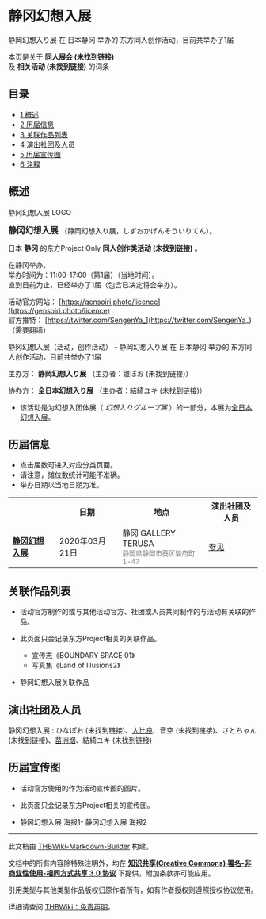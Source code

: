# 静冈幻想入展

<!-- source html: G:\repos\THBWiki-Markdown-Builder\THBWikiMarkdown\Temp\main\f\f0\ns0%3A%E9%9D%99%E5%86%88%E5%B9%BB%E6%83%B3%E5%85%A5%E5%B1%95.html -->

静岡幻想入り展 在 日本静冈 举办的  东方同人创作活动，目前共举办了1届

本页是关于 **同人展会 (未找到链接)**   
及 **相关活动 (未找到链接)** 的词条
## 目录

- [1 概述](#概述)
- [2 历届信息](#历届信息)
- [3 关联作品列表](#关联作品列表)
- [4 演出社团及人员](#演出社团及人员)
- [5 历届宣传图](#历届宣传图)
- [6 注释](#注释)




## 概述
[](./文件-静冈幻想入展LOGO.jpg.md)  [](./文件-静冈幻想入展LOGO.jpg.md)静冈幻想入展 LOGO
  
<big> **静冈幻想入展** </big>（静岡幻想入り展，しずおかげんそういりてん）。  
  
  
  
  
日本 **静冈** 的东方Project Only **同人创作类活动 (未找到链接)** 。  
  
在静冈举办。  
举办时间为：11:00-17:00（第1届）（当地时间）。  
直到目前为止，已经举办了1届（包含已决定将会举办）。  
  
  
  
  
活动官方网站： [https://gensoiri.photo/licence](https://gensoiri.photo/licence)   
官方推特： [https://twitter.com/SengenYa_](https://twitter.com/SengenYa_) （需要翻墙）  
  
静冈幻想入展（活动，创作活动） - 静岡幻想入り展 在 日本静冈 举办的  东方同人创作活动，目前共举办了1届
  
主办方： **静岡幻想入り展** （主办者：雛ぽお (未找到链接)）  

协办方： **全日本幻想入り展** （主办者：結綺ユキ (未找到链接)）
  
  
  

  

- 该活动是为幻想入团体展（ *幻想入りグループ展* ）的一部分，本展为[全日本幻想入展](./全日本幻想入展.md)。

## 历届信息
- 点击届数可进入对应分类页面。
- 请注意，摊位数统计可能不准确。
- 举办日期以当地日期为准。


<table>
<tbody><tr><th> </th><th>日期</th><th>地点</th><th>演出社团及人员</th></tr>
<tr><td id="1"><b><a href="/展会作品列表?e=%E9%9D%99%E5%86%88%E5%B9%BB%E6%83%B3%E5%85%A5%E5%B1%95%231">静冈幻想入展</a></b></td><td id="ev-1">2020年03月21日</td><td>静冈 GALLERY TERUSA<br><small><span style="color:grey;">静岡県静岡市葵区駿府町1-47</span></small></td><td><a href="#第1回">参见</a></td></tr>
</tbody></table>


## 关联作品列表
- 活动官方制作的或与其他活动官方、社团或人员共同制作的与活动有关联的作品。
- 此页面只会记录东方Project相关的关联作品。
  - 宣传志《BOUNDARY SPACE 01》
  - 写真集《Land of Illusions2》


- [](./文件-静冈幻想入展关联作品1.jpg.md)静冈幻想入展关联作品

## 演出社团及人员
静冈幻想入展
: ひなぽお (未找到链接)、[人比良](./人比良.md)、音空 (未找到链接)、さとちゃん (未找到链接)、[苗洲烟](./苗洲烟.md)、結綺ユキ (未找到链接)

## 历届宣传图
- 活动官方使用的作为活动宣传图的图片。
- 此页面只会记录东方Project相关的宣传图。

- [](./文件-静冈幻想入展1.jpg.md)静冈幻想入展 海报1- [](./文件-静冈幻想入展1_2.jpg.md)静冈幻想入展 海报2


  
  

  

  
  






---

此文档由 [THBWiki-Markdown-Builder](https://github.com/Delsin-Yu/THBWiki-Markdown-Builder) 构建。

文档中的所有内容除特殊注明外，均在 [**知识共享(Creative Commons) 署名-非商业性使用-相同方式共享 3.0 协议**](https://creativecommons.org/licenses/by-sa/3.0/deed.zh-hans) 下提供，附加条款亦可能应用。

引用类型与其他类型作品版权归原作者所有，如有作者授权则遵照授权协议使用。

详细请查阅 [THBWiki：免责声明](https://thbwiki.cc/THBWiki:%E5%85%8D%E8%B4%A3%E5%A3%B0%E6%98%8E)。


